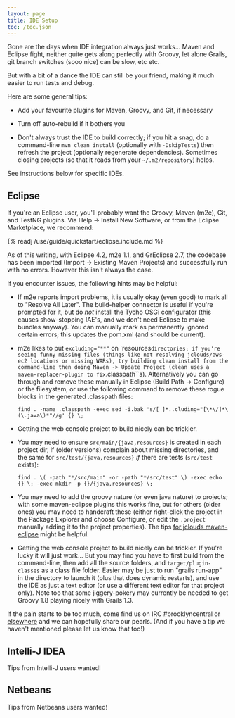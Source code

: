 ```yaml
---
layout: page
title: IDE Setup
toc: /toc.json
---
```


Gone are the days when IDE integration always just works...  Maven and Eclipse fight, 
neither quite gets along perfectly with Groovy, let alone Grails,
git branch switches (sooo nice) can be slow, etc etc.

But with a bit of a dance the IDE can still be your friend,
making it much easier to run tests and debug.

Here are some general tips:

* Add your favourite plugins for Maven, Groovy, and Git, if necessary

* Turn off auto-rebuild if it bothers you

* Don't always trust the IDE to build correctly; if you hit a snag,
  do a command-line ``mvn clean install`` (optionally with ``-DskipTests``)
  then refresh the project (optionally regenerate dependencies).
  Sometimes closing projects (so that it reads from your ``~/.m2/repository``) helps.

See instructions below for specific IDEs.

    
## Eclipse

If you're an Eclipse user, you'll probably want the Groovy, Maven (m2e), Git, and TestNG plugins. 
Via Help -> Install New Software, or from the Eclipse Marketplace,
we recommend:

{% readj /use/guide/quickstart/eclipse.include.md %}

As of this writing, with Eclipse 4.2, m2e 1.1, and GrEclipse 2.7, 
the codebase has been imported (Import -> Existing Maven Projects) 
and successfully run with no errors.
However this isn't always the case.

If you encounter issues, the following hints may be helpful:

* If m2e reports import problems, it is usually okay (even good) to mark all to "Resolve All Later".
  The build-helper connector is useful if you're prompted for it, but
  do *not* install the Tycho OSGi configurator (this causes show-stopping IAE's, and we don't need Eclipse to make bundles anyway).
  You can manually mark as permanently ignored certain errors;
  this updates the pom.xml (and should be current).

* m2e likes to put ``excluding="**"`` on `resources`` directories; if you're seeing funny missing files
  (things like not resolving jclouds/aws-ec2 locations or missing WARs), try building clean install
  from the command-line then doing Maven -> Update Project (clean uses a maven-replacer-plugin to fix ``.classpath``s).
  Alternatively you can go through and remove these manually in Eclipse (Build Path -> Configure)
  or the filesystem, or use
  the following command to remove these rogue blocks in the generated .classpath files:

  ``find . -name .classpath -exec sed -i.bak 's/[ ]*..cluding="[\*\/]*\(\.java\)*"//g' {} \;``

* Getting the web console project to build nicely can be trickier. 

* You may need to ensure ``src/main/{java,resources}`` is created in each project dir,
  if (older versions) complain about missing directories,
  and the same for ``src/test/{java,resources}`` *if* there are tests (``src/test`` exists):

  ``find . \( -path "*/src/main" -or -path "*/src/test" \) -exec echo {} \; -exec mkdir -p {}/{java,resources} \;``

* You may need to add the groovy nature (or even java nature) to projects;
  with some maven-eclipse plugins this works fine, 
  but for others (older ones) you may need to handcraft these 
  (either right-click the project in the Package Explorer and choose Configure,
  or edit the ``.project`` manually adding it to the project properties).
  The tips [for jclouds maven-eclipse](http://www.jclouds.org/documentation/devguides/using-eclipse) might be helpful. 

* Getting the web console project to build nicely can be trickier. 
  If you're lucky it will just work...
  But you may find you have to first build from the command-line, 
  then add all the source folders, and ``target/plugin-classes`` as a class file folder.
  Easier may be just to run "grails run-app" in the directory to launch it (plus that does dynamic restarts),
  and use the IDE as just a text editor (or use a different text editor for that project only).
  Note too that some jiggery-pokery may currently be needed to get Groovy 1.8 playing nicely with Grails 1.3.
  

If the pain starts to be too much, come find us on IRC #brooklyncentral or [elsewhere]({{site.url}}/meta/contact.html) and we can hopefully share our pearls.
(And if you have a tip we haven't mentioned please let us know that too!)



## Intelli-J IDEA

Tips from Intelli-J users wanted!



## Netbeans

Tips from Netbeans users wanted!

